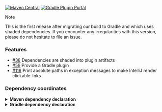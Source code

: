 [![Maven Central](https://img.shields.io/static/v1?label=MavenCentral&message=@project.version@&color=blue)](https://search.maven.org/artifact/@project.groupId@/restrict-imports-enforcer-rule/@project.version@/jar)
[![Gradle Plugin Portal](https://img.shields.io/gradle-plugin-portal/v/@project.pluginId@?versionSuffix=@project.version@)](https://plugins.gradle.org/plugin/@project.pluginId@/@project.version@)

> [!NOTE]
> This is the first release after migrating our build to Gradle and which uses shaded dependencies.
> If you encounter any irregularities with this version, please do not hesitate to file an issue.

### Features
* [#38](https://github.com/skuzzle/restrict-imports-enforcer-rule/issues/38) Dependencies are shaded into plugin artifacts
* [#59](https://github.com/skuzzle/restrict-imports-enforcer-rule/issues/59) Provide a Gradle plugin
* [#118](https://github.com/skuzzle/restrict-imports-enforcer-rule/issues/118) Print absolute paths in exception messages to make IntelliJ render clickable links

### Dependency coordinates
<details>
    <summary><b>Maven dependency declaration</b></summary>

```xml
<dependency>
    <groupId>@project.groupId@</groupId>
    <artifactId>restrict-imports-enforcer-rule</artifactId>
    <version>@project.version@</version>
</dependency>
```
</details>

<details>
    <summary><b>Gradle dependency declaration</b></summary>

Gradle plugin DSL
```groovy
plugins {
  id("@project.pluginId@") version "@project.version@"
}
```

Gradle Legacy
```groovy
buildscript {
  repositories {
    maven {
      url = uri("https://plugins.gradle.org/m2/")
    }
  }
  dependencies {
    classpath("de.skuzzle.enforcer:restrict-imports-gradle-plugin:@project.version@")
  }
}

apply(plugin = "@project.pluginId@")
```

Gradle version catalog (Toml)
```toml
[plugins]
restrictImports = { id = "@project.pluginId@", version = "@project.version@" }
```
</details>
